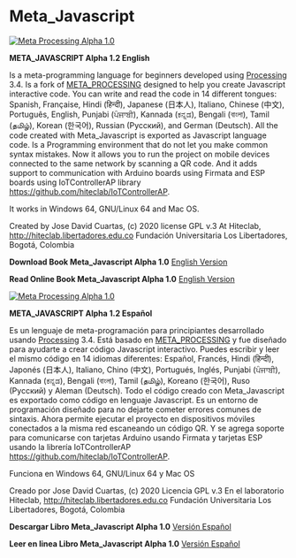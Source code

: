 # Meta_Javascript
[![Meta Processing Alpha 1.0](https://img.youtube.com/vi/bj78B7jIkTU/0.jpg)](https://youtu.be/bj78B7jIkTU "Meta Processing Alpha 1.0")

**META_JAVASCRIPT Alpha 1.2 English**

Is a meta-programming language for beginners developed using [Processing](https://processing.org/) 3.4. 
Is a fork of [META_PROCESSING](https://github.com/hiteclab/Meta_Processing) designed to help you create Javascript interactive code.
You can write and read the code in 14 different tongues: Spanish, Française, Hindi (हिन्दी), Japanese (日本人), Italiano, Chinese (中文), Português, English, Punjabi (ਪੰਜਾਬੀ), Kannada (ಕನ್ನಡ), Bengali (বাংলা), Tamil (தமிழ்), Korean (한국어), Russian (Pусский), and German (Deutsch). All the code created with Meta_Javascript is exported as Javascript language code. Is a Programming environment that do not let you make common syntax mistakes. Now it allows you to run the project on mobile devices connected to the same network by scanning a QR code. And it adds support to communication with Arduino boards using Firmata and ESP boards using IoTControllerAP library https://github.com/hiteclab/IoTControllerAP.

It works in Windows 64, GNU/Linux 64 and Mac OS.

Created by Jose David Cuartas, (c) 2020 
license GPL v.3
At Hiteclab, http://hiteclab.libertadores.edu.co
Fundación Universitaria Los Libertadores, Bogotá, Colombia

**Download Book Meta_Javascript Alpha 1.0**
[English Version](https://github.com/hiteclab/Meta_Javascript/raw/master/MetajavascriptENG.pdf)

**Read Online Book Meta_Javascript Alpha 1.0**
[English Version](https://github.com/hiteclab/Meta_Javascript/blob/master/MetajavascriptENG.pdf)

[![Meta Processing Alpha 1.0](https://img.youtube.com/vi/bj78B7jIkTU/0.jpg)](https://www.youtube.com/watch?v=d6UnVuAlSkA&feature=youtu.be "Meta Processing Alpha 1.0")

**META_JAVASCRIPT Alpha 1.2 Español**
 
Es un lenguaje de meta-programación para principiantes desarrollado usando [Processing](https://processing.org/) 3.4.
Está basado en [META_PROCESSING](https://github.com/hiteclab/Meta_Processing) y fue diseñado para ayudarte a crear código Javascript interactivo.
Puedes escribir y leer el mismo código en 14 idiomas diferentes: Español, Francés, Hindi (हिन्दी), Japonés (日本人), Italiano, Chino (中文), Portugués, Inglés, Punjabi (ਪੰਜਾਬੀ), Kannada (ಕನ್ನಡ), Bengali (বাংলা), Tamil (தமிழ்), Koreano (한국어), Ruso (Pусский) y Aleman (Deutsch). Todo el código creado con Meta_Javascript es exportado como código en lenguaje Javascript. Es un entorno de programación diseñado para no dejarte cometer errores comunes de sintaxis. Ahora permite ejecutar el proyecto en dispositivos móviles conectados a la misma red escaneando un código QR. Y se agrega soporte para comunicarse con tarjetas Arduino usando Firmata y tarjetas ESP usando la librería IoTControllerAP https://github.com/hiteclab/IoTControllerAP.

Funciona en Windows 64, GNU/Linux 64 y Mac OS

Creado por Jose David Cuartas, (c) 2020 
Licencia  GPL v.3
En el laboratorio Hiteclab, http://hiteclab.libertadores.edu.co
Fundación Universitaria Los Libertadores, Bogotá, Colombia

**Descargar Libro Meta_Javascript Alpha 1.0**
[Versión Español](https://github.com/hiteclab/Meta_Javascript/raw/master/MetajavascriptESP.pdf)

**Leer en linea Libro Meta_Javascript Alpha 1.0**
[Versión Español](https://github.com/hiteclab/Meta_Javascript/blob/master/MetajavascriptESP.pdf)
